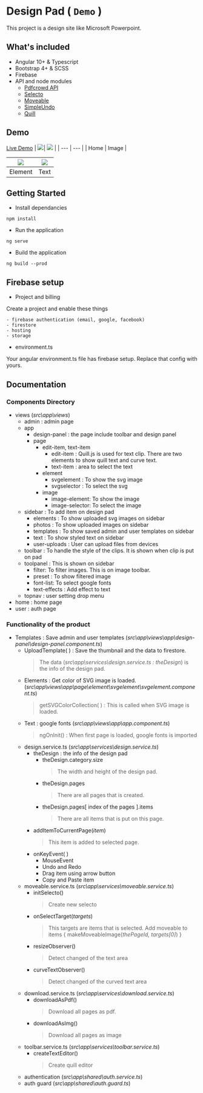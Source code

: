 # Design Pad ( `Demo` )

This project is a design site like Microsoft Powerpoint.

## What's included

- Angular 10+ & Typescript
- Bootstrap 4+ & SCSS
- Firebase
- API and node modules
  - [Pdfcrowd API](https://pdfcrowd.com/)
  - [Selecto](https://www.npmjs.com/package/selecto)
  - [Moveable](https://www.npmjs.com/package/moveable)
  - [SimpleUndo](https://www.npmjs.com/package/simple-undo)
  - [Quill](https://quilljs.com/docs/quickstart/)

## Demo

[Live Demo](https://design-pad-a3fe7.web.app/)
| <img src="https://firebasestorage.googleapis.com/v0/b/design-pad-a3fe7.appspot.com/o/readme%2FScreenshot_2.jpg?alt=media&token=e3306440-6624-45f7-a860-c9c9896e3ff1"/>| <img src="https://firebasestorage.googleapis.com/v0/b/design-pad-a3fe7.appspot.com/o/readme%2FScreenshot_3.jpg?alt=media&token=9fe1c934-b37a-4dae-addc-c0beb9d087ad"/> |
| --- | --- |
| Home | Image |

| <img src="https://firebasestorage.googleapis.com/v0/b/design-pad-a3fe7.appspot.com/o/readme%2FScreenshot_1.jpg?alt=media&token=4560be8c-0552-40bd-bfc3-9f1aeb0b711f"/> | <img src="https://firebasestorage.googleapis.com/v0/b/design-pad-a3fe7.appspot.com/o/readme%2FScreenshot_4.jpg?alt=media&token=22742a23-4b53-47a2-887c-442dcfa9fdc9"/> |
| ---------------------------------------------------------------------------------------------------------------------------------------------------------------------- | ---------------------------------------------------------------------------------------------------------------------------------------------------------------------- |
| Element                                                                                                                                                                | Text                                                                                                                                                                   |

## Getting Started

- Install dependancies

```
npm install
```

- Run the application

```
ng serve
```

- Build the application

```
ng build --prod
```

## Firebase setup

- Project and billing

Create a project and enable these things

```
- firebase authentication (email, google, facebook)
- firestore
- hosting
- storage
```

- environment.ts

Your angular environment.ts file has firebase setup. Replace that config with yours.

## Documentation

### Components Directory

- views (_src\app\views_)
  - admin : admin page
  - app
    - design-panel : the page include toolbar and design panel
    - page
      - edit-item, text-item
        - edit-item : Quill.js is used for text clip.
          There are two elements to show quill text and curve text.
        - text-item : area to select the text
      - element
        - svgelement : To show the svg image
        - svgselector : To select the svg
      - image
        - image-element: To show the image
        - image-selector: To select the image
  - sidebar : To add item on design pad
    - elements : To show uploaded svg images on sidebar
    - photos : To show uploaded images on sidebar
    - templates : To show saved admin and user templates on sidebar
    - text : To show styled text on sidebar
    - user-uploads : User can upload files from devices
  - toolbar : To handle the style of the clips. It is shown when clip is put on pad
  - toolpanel : This is shown on sidebar
    - filter: To filter images. This is on image toolbar.
    - preset : To show filtered image
    - font-list: To select google fonts
    - text-effects : Add effect to text
  - topnav : user setting drop menu
- home : home page
- user : auth page

### Functionality of the product

- Templates : Save admin and user templates (_src\app\views\app\design-panel\design-panel.component.ts_)
  - UploadTemplate( ) : Save the thumbnail and the data to firestore.
    > The data (_src\app\services\design.service.ts : theDesign_) is the info of the design pad.
  - Elements : Get color of SVG image is loaded. (_src\app\views\app\page\element\svgelement\svgelement.component.ts_)
    > getSVGColorCollection( ) : This is called when SVG image is loaded.
  - Text : google fonts (_src\app\views\app\app.component.ts_)
    > ngOnInit() : When first page is loaded, google fonts is imported
  - design.service.ts (_src\app\services\design.service.ts_)
    - theDesign : the info of the design pad
      - theDesign.category.size
        > The width and height of the design pad.
      - theDesign.pages
        > There are all pages that is created.
      - theDesign.pages[ index of the pages ].items
        > There are all items that is put on this page.
    - addItemToCurrentPage(_item_)
      > This item is added to selected page.
    - onKeyEvent( )
      - MouseEvent
      - Undo and Redo
      - Drag item using arrow button
      - Copy and Paste item
  - moveable.service.ts (_src\app\services\moveable.service.ts_)
    - initSelecto()
      > Create new selecto
    - onSelectTarget(_targets_)
      > This targets are items that is selected.
      > Add moveable to items { makeMoveableImage(_thePageId, targets[0]_) }
    - resizeObserver()
      > Detect changed of the text area
    - curveTextObserver()
      > Detect changed of the curved text area
  - download.service.ts (_src\app\services\download.service.ts_)
    - downloadAsPdf()
      > Download all pages as pdf.
    - downloadAsImg()
      > Download all pages as image
  - toolbar.service.ts (_src\app\services\toolbar.service.ts_)
    - createTextEditor()
      > Create quill editor
  - authentication (_src\app\shared\auth.service.ts_)
  - auth guard (_src\app\shared\auth.guard.ts_)
